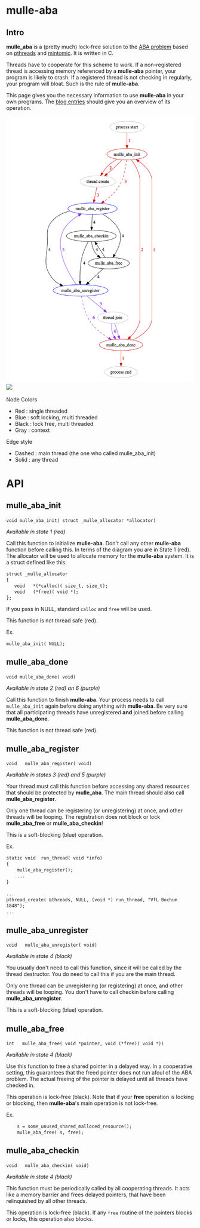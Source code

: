 # mulle-aba

## Intro

**mulle_aba** is a (pretty much) lock-free solution to the [ABA problem](https://en.wikipedia.org/wiki/ABA_problem) based on [pthreads](https://en.wikipedia.org/wiki/POSIX_Threads) and [mintomic](https://mintomic.github.io/). It is written in C.

Threads have to cooperate for this scheme to work. If a non-registered thread is accessing memory referenced by a **mulle-aba** pointer, your program is likely to crash. If a registered thread is not checking in regularly, your program will bloat. Such is the rule of **mulle-aba**.

This page gives you the necessary information to use **mulle-aba** in your own programs. The [blog entries](//www.mulle-kybernetik.com/weblog/2015/mulle_aba_release.html) should give you an overview of its operation.

![](dox/process-thread.png)
![](raw/master/dox/process-thread.png)

Node Colors

* Red   : single threaded
* Blue  : soft locking, multi threaded
* Black : lock free, multi threaded
* Gray  : context

Edge style

* Dashed : main thread (the one who called mulle_aba_init)
* Solid  : any thread

# API

## mulle_aba_init

`void mulle_aba_init( struct _mulle_allocator *allocator)`

*Available in state 1 (red)*

Call this function to initialize **mulle-aba**. Don't call any other **mulle-aba** function before calling this. In terms of the diagram you are in State 1 (red). The allocator 
will be used to allocate memory for the **mulle-aba** system. It is a struct
defined like this:

```
struct _mulle_allocator
{
   void   *(*calloc)( size_t, size_t);
   void   (*free)( void *);
};
```

If you pass in NULL, standard `calloc` and `free` will be used.

This function is not thread safe (red).

Ex.

```
mulle_aba_init( NULL);
```


## mulle_aba_done

`void mulle_aba_done( void)`

*Available in state 2 (red) an 6 (purple)*

Call this function to finish **mulle-aba**. Your process needs to call `mulle_aba_init` again before doing anything with **mulle-aba**. Be very sure that all participating threads have unregistered **and** joined before calling **mulle_aba_done**.

This function is not thread safe (red).


## mulle_aba_register

`void   mulle_aba_register( void)`

*Available in states 3 (red) and 5 (purple)*

Your thread must call this function before accessing any shared resources that should be protected by **mulle_aba**. The main thread should also call  **mulle_aba_register**.

Only one thread can be registering (or unregistering) at once, and other threads will be looping. The registration does not block or lock **mulle_aba_free** or **mulle_aba_checkin**!

This is a soft-blocking (blue) operation.

Ex.

```
static void  run_thread( void *info)
{
    mulle_aba_register();
    ...
}

...
pthread_create( &threads, NULL, (void *) run_thread, "VfL Bochum 1848");
...
```

## mulle_aba_unregister

`void   mulle_aba_unregister( void)`

*Available in state 4 (black)*

You usually don't need to call this function, since it will be called by the thread destructor. You do need to call this if you are the main thread.

Only one thread can be unregistering (or registering) at once, and other threads will be looping. You don't have to call checkin before calling **mulle_aba_unregister**.

This is a soft-blocking (blue) operation. 


## mulle_aba_free

`int   mulle_aba_free( void *pointer, void (*free)( void *))`

*Available in state 4 (black)*

Use this function to free a shared pointer in a delayed way. In a cooperative setting, this guarantees that the freed pointer does not run afoul of the ABA problem. The actual freeing of the pointer is delayed until all threads have checked in.

This operation is lock-free (black). Note that if your **free** operation is locking or blocking, then **mulle-aba**'s main operation is not lock-free.

Ex.

```
    s = some_unused_shared_malloced_resource();
    mulle_aba_free( s, free);
```



## mulle_aba_checkin

`void   mulle_aba_checkin( void)`

*Available in state 4 (black)*

This function must be periodically called by all cooperating threads. It acts like a memory barrier and frees delayed pointers, that have been relinquished by all other threads.

This operation is lock-free (black). If any `free` routine of the pointers blocks or locks, this operation also blocks.
